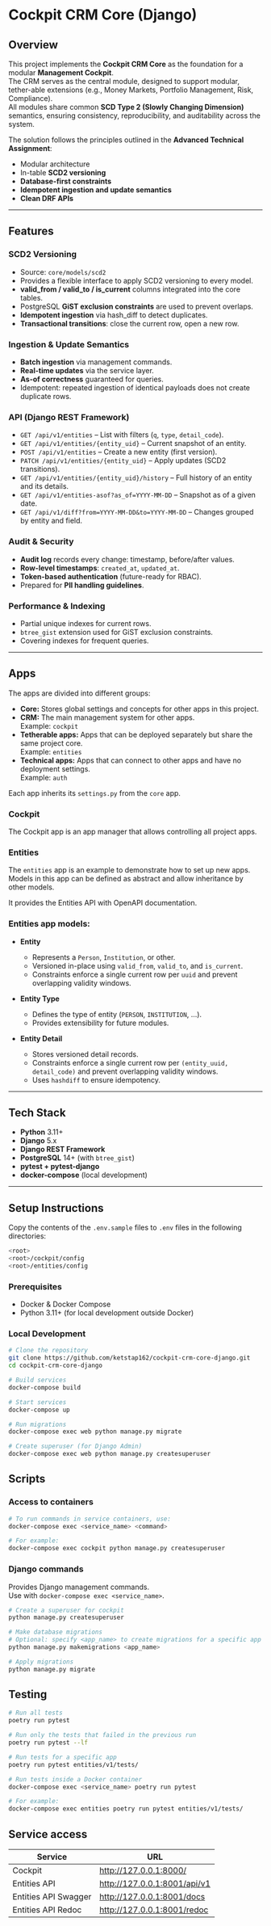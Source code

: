 # Cockpit CRM Core (Django)

## Overview
This project implements the **Cockpit CRM Core** as the foundation for a modular **Management Cockpit**.  
The CRM serves as the central module, designed to support modular, tether-able extensions (e.g., Money Markets, Portfolio Management, Risk, Compliance).  
All modules share common **SCD Type 2 (Slowly Changing Dimension)** semantics, ensuring consistency, reproducibility, and auditability across the system.

The solution follows the principles outlined in the **Advanced Technical Assignment**:
- Modular architecture
- In-table **SCD2 versioning**
- **Database-first constraints**
- **Idempotent ingestion and update semantics**
- **Clean DRF APIs**

---

## Features
### SCD2 Versioning
- Source: `core/models/scd2`
- Provides a flexible interface to apply SCD2 versioning to every model.
- **valid_from / valid_to / is_current** columns integrated into the core tables.
- PostgreSQL **GiST exclusion constraints** are used to prevent overlaps.
- **Idempotent ingestion** via hash_diff to detect duplicates.
- **Transactional transitions**: close the current row, open a new row.

### Ingestion & Update Semantics
- **Batch ingestion** via management commands.
- **Real-time updates** via the service layer.
- **As-of correctness** guaranteed for queries.
- Idempotent: repeated ingestion of identical payloads does not create duplicate rows.

### API (Django REST Framework)
- `GET /api/v1/entities` – List with filters (`q`, `type`, `detail_code`).
- `GET /api/v1/entities/{entity_uid}` – Current snapshot of an entity.
- `POST /api/v1/entities` – Create a new entity (first version).
- `PATCH /api/v1/entities/{entity_uid}` – Apply updates (SCD2 transitions).
- `GET /api/v1/entities/{entity_uid}/history` – Full history of an entity and its details.
- `GET /api/v1/entities-asof?as_of=YYYY-MM-DD` – Snapshot as of a given date.
- `GET /api/v1/diff?from=YYYY-MM-DD&to=YYYY-MM-DD` – Changes grouped by entity and field.

### Audit & Security
- **Audit log** records every change: timestamp, before/after values.
- **Row-level timestamps**: `created_at`, `updated_at`.
- **Token-based authentication** (future-ready for RBAC).
- Prepared for **PII handling guidelines**.

### Performance & Indexing
- Partial unique indexes for current rows.
- `btree_gist` extension used for GiST exclusion constraints.
- Covering indexes for frequent queries.

---

## Apps
The apps are divided into different groups:
- **Core:** Stores global settings and concepts for other apps in this project.  
- **CRM:** The main management system for other apps.  
  Example: `cockpit`
- **Tetherable apps:** Apps that can be deployed separately but share the same project core.  
  Example: `entities`
- **Technical apps:** Apps that can connect to other apps and have no deployment settings.  
  Example: `auth`

Each app inherits its `settings.py` from the `core` app.

### Cockpit
The Cockpit app is an app manager that allows controlling all project apps.

### Entities
The `entities` app is an example to demonstrate how to set up new apps.  
Models in this app can be defined as abstract and allow inheritance by other models.

It provides the Entities API with OpenAPI documentation.

### Entities app models:
- **Entity**
  - Represents a `Person`, `Institution`, or other.
  - Versioned in-place using `valid_from`, `valid_to`, and `is_current`.
  - Constraints enforce a single current row per `uuid` and prevent overlapping validity windows.

- **Entity Type**
  - Defines the type of entity (`PERSON`, `INSTITUTION`, ...).
  - Provides extensibility for future modules.

- **Entity Detail**
  - Stores versioned detail records.
  - Constraints enforce a single current row per `(entity_uuid, detail_code)` and prevent overlapping validity windows.
  - Uses `hashdiff` to ensure idempotency.

---

## Tech Stack
- **Python** 3.11+
- **Django** 5.x
- **Django REST Framework**
- **PostgreSQL** 14+ (with `btree_gist`)
- **pytest + pytest-django**
- **docker-compose** (local development)

---

## Setup Instructions
Copy the contents of the `.env.sample` files to `.env` files in the following directories:
```bash
<root>
<root>/cockpit/config
<root>/entities/config
```

### Prerequisites
- Docker & Docker Compose
- Python 3.11+ (for local development outside Docker)

### Local Development
```bash
# Clone the repository
git clone https://github.com/ketstap162/cockpit-crm-core-django.git
cd cockpit-crm-core-django

# Build services
docker-compose build

# Start services
docker-compose up

# Run migrations
docker-compose exec web python manage.py migrate

# Create superuser (for Django Admin)
docker-compose exec web python manage.py createsuperuser
```

## Scripts

### Access to containers
```bash
# To run commands in service containers, use:
docker-compose exec <service_name> <command>

# For example:
docker-compose exec cockpit python manage.py createsuperuser
```

### Django commands
Provides Django management commands.  
Use with `docker-compose exec <service_name>`.

```bash
# Create a superuser for cockpit
python manage.py createsuperuser

# Make database migrations
# Optional: specify <app_name> to create migrations for a specific app
python manage.py makemigrations <app_name>

# Apply migrations
python manage.py migrate
```

## Testing
```bash
# Run all tests
poetry run pytest

# Run only the tests that failed in the previous run
poetry run pytest --lf

# Run tests for a specific app
poetry run pytest entities/v1/tests/

# Run tests inside a Docker container
docker-compose exec <service_name> poetry run pytest

# For example:
docker-compose exec entities poetry run pytest entities/v1/tests/
```

## Service access

| Service                  | URL                                |
|--------------------------|------------------------------------|
| Cockpit                  | http://127.0.0.1:8000/             |
| Entities API             | http://127.0.0.1:8001/api/v1       |
| Entities API Swagger     | http://127.0.0.1:8001/docs         |
| Entities API Redoc       | http://127.0.0.1:8001/redoc        |
